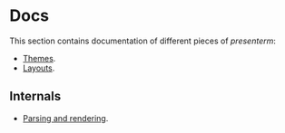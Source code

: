 # Docs

This section contains documentation of different pieces of _presenterm_:

* [Themes](/docs/themes.md).
* [Layouts](/docs/layouts.md).

## Internals
* [Parsing and rendering](/docs/parse.md).
